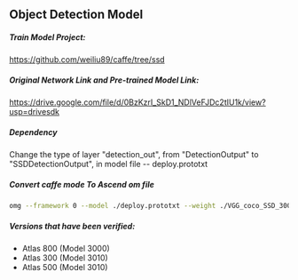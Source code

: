 ## Object Detection Model

##### Train Model Project:

https://github.com/weiliu89/caffe/tree/ssd

##### Original Network Link and Pre-trained Model Link:

https://drive.google.com/file/d/0BzKzrI_SkD1_NDlVeFJDc2tIU1k/view?usp=drivesdk

##### Dependency

Change the type of layer "detection_out", from "DetectionOutput" to "SSDDetectionOutput", in model file -- deploy.prototxt

##### Convert caffe mode To Ascend om file
```bash
omg --framework 0 --model ./deploy.prototxt --weight ./VGG_coco_SSD_300x300.caffemodel --output vgg_ssd_300x300 --insert_op_conf aipp_vgg.cfg
```

##### Versions that have been verified: 

- Atlas 800 (Model 3000)
- Atlas 300 (Model 3010)
- Atlas 500 (Model 3010)